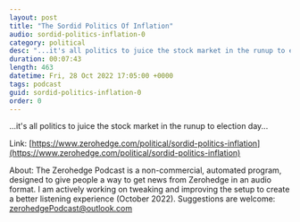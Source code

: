 ```yaml
---
layout: post
title: "The Sordid Politics Of Inflation"
audio: sordid-politics-inflation-0
category: political
desc: "...it's all politics to juice the stock market in the runup to election day..."
duration: 00:07:43
length: 463
datetime: Fri, 28 Oct 2022 17:05:00 +0000
tags: podcast
guid: sordid-politics-inflation-0
order: 0
---
```

...it's all politics to juice the stock market in the runup to election day...

Link: [https://www.zerohedge.com/political/sordid-politics-inflation](https://www.zerohedge.com/political/sordid-politics-inflation)

About: The Zerohedge Podcast is a non-commercial, automated program, designed to give people a way to get news from Zerohedge in an audio format.  I am actively working on tweaking and improving the setup to create a better listening experience (October 2022).  Suggestions are welcome: [zerohedgePodcast@outlook.com](mailto:zerohedgePodcast@outlook.com)